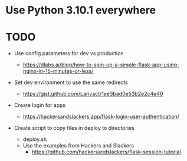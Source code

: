 # Use Python 3.10.1 everywhere

# TODO

- Use config parameters for dev vs production
  - https://dlabs.ai/blog/how-to-spin-up-a-simple-flask-app-using-nginx-in-15-minutes-or-less/

- Set dev environment to use the same redirects
  - https://gist.github.com/Larivact/1ee3bad0e53b2e2c4e40

- Create login for apps
  - https://hackersandslackers.app/flask-login-user-authentication/

- Create script to copy files in deploy to directories
  - deploy.sh
  - Use the examples from Hackers and Slackers
    - https://github.com/hackersandslackers/flask-session-tutorial